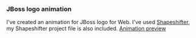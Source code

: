 ### JBoss logo animation
I've created an animation for JBoss logo for Web. I've used [Shapeshifter](https://shapeshifter.design/),
my Shapeshifter project file is also included.
[Animation preview](https://www.youtube.com/watch?v=Z4qdQokMTt0)
